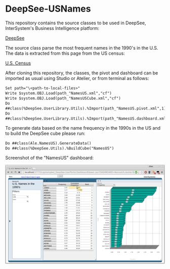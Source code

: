 # DeepSee-USNames
This repository contains the source classes to be used in DeepSee, InterSystem's Business Intelligence platform: 

[DeepSee](http://www.intersystems.com/our-products/embedded-technologies/deepsee/ "DeepSee")


The source class parse the most frequent names in the 1990's in the U.S. The data is extracted from this page from the US census: 

[U.S. Census](http://www2.census.gov/topics/genealogy/1990surnames/dist.male.first "U.S. Census")

After cloning this repository, the classes, the pivot and dashboard can be imported as usual using Studio or Atelier, or from terminal as follows:

```
Set path="\<path-to-local-files>"
Write $system.OBJ.Load(path_"NamesUS.xml","cf")
Write $system.OBJ.Load(path_"NamesUSCube.xml","cf")
Do ##class(%DeepSee.UserLibrary.Utils).%Import(path_"NamesUS.pivot.xml",1)
Do ##class(%DeepSee.UserLibrary.Utils).%Import(path_"NamesUS.dashboard.xml",1)
```

To generate data based on the name frequency in the 1990s in the US and to build the DeepSee cube please run: 

```
Do ##class(Ale.NamesUS).GenerateData() 
Do ##class(%DeepSee.Utils).%BuildCube("NamesUS")
```

Screenshot of the "NamesUS" dashboard:

![Alt text](https://github.com/aless80/DeepSee-USNames/blob/master/DeepSee-USNames.png "DeepSee-USNames Dashboard")

